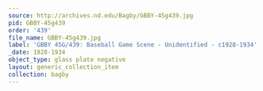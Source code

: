 ```yaml
---
source: http://archives.nd.edu/Bagby/GBBY-45g439.jpg
pid: GBBY-45g439
order: '439'
file_name: GBBY-45g439.jpg
label: 'GBBY 45G/439: Baseball Game Scene - Unidentified - c1928-1934'
_date: 1928-1934
object_type: glass plate negative
layout: generic_collection_item
collection: bagby
---
```

